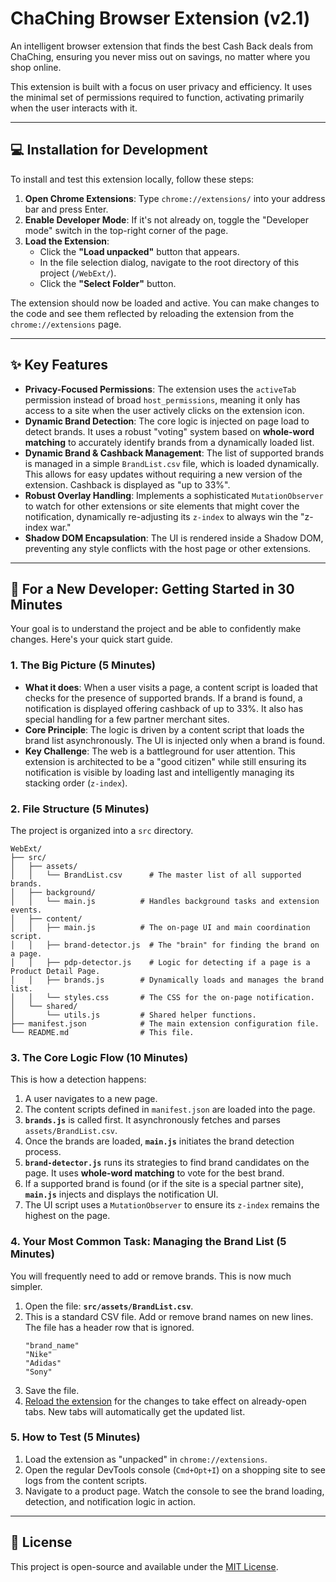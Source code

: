 # ChaChing Browser Extension (v2.1)

An intelligent browser extension that finds the best Cash Back deals from ChaChing, ensuring you never miss out on savings, no matter where you shop online.

This extension is built with a focus on user privacy and efficiency. It uses the minimal set of permissions required to function, activating primarily when the user interacts with it.

---

## 💻 Installation for Development

To install and test this extension locally, follow these steps:

1.  **Open Chrome Extensions**: Type `chrome://extensions/` into your address bar and press Enter.
2.  **Enable Developer Mode**: If it's not already on, toggle the "Developer mode" switch in the top-right corner of the page.
3.  **Load the Extension**:
    -   Click the **"Load unpacked"** button that appears.
    -   In the file selection dialog, navigate to the root directory of this project (`/WebExt/`).
    -   Click the **"Select Folder"** button.

The extension should now be loaded and active. You can make changes to the code and see them reflected by reloading the extension from the `chrome://extensions` page.

---

## ✨ Key Features

-   **Privacy-Focused Permissions**: The extension uses the `activeTab` permission instead of broad `host_permissions`, meaning it only has access to a site when the user actively clicks on the extension icon.
-   **Dynamic Brand Detection**: The core logic is injected on page load to detect brands. It uses a robust "voting" system based on **whole-word matching** to accurately identify brands from a dynamically loaded list.
-   **Dynamic Brand & Cashback Management**: The list of supported brands is managed in a simple `BrandList.csv` file, which is loaded dynamically. This allows for easy updates without requiring a new version of the extension. Cashback is displayed as "up to 33%".
-   **Robust Overlay Handling**: Implements a sophisticated `MutationObserver` to watch for other extensions or site elements that might cover the notification, dynamically re-adjusting its `z-index` to always win the "z-index war."
-   **Shadow DOM Encapsulation**: The UI is rendered inside a Shadow DOM, preventing any style conflicts with the host page or other extensions.

---

## 🚀 For a New Developer: Getting Started in 30 Minutes

Your goal is to understand the project and be able to confidently make changes. Here's your quick start guide.

### 1. The Big Picture (5 Minutes)

-   **What it does**: When a user visits a page, a content script is loaded that checks for the presence of supported brands. If a brand is found, a notification is displayed offering cashback of up to 33%. It also has special handling for a few partner merchant sites.
-   **Core Principle**: The logic is driven by a content script that loads the brand list asynchronously. The UI is injected only when a brand is found.
-   **Key Challenge**: The web is a battleground for user attention. This extension is architected to be a "good citizen" while still ensuring its notification is visible by loading last and intelligently managing its stacking order (`z-index`).

### 2. File Structure (5 Minutes)

The project is organized into a `src` directory.

```
WebExt/
├── src/
│   ├── assets/
│   │   └── BrandList.csv      # The master list of all supported brands.
│   ├── background/
│   │   └── main.js          # Handles background tasks and extension events.
│   ├── content/
│   │   ├── main.js          # The on-page UI and main coordination script.
│   │   ├── brand-detector.js  # The "brain" for finding the brand on a page.
│   │   ├── pdp-detector.js    # Logic for detecting if a page is a Product Detail Page.
│   │   ├── brands.js        # Dynamically loads and manages the brand list.
│   │   └── styles.css       # The CSS for the on-page notification.
│   └── shared/
│       └── utils.js         # Shared helper functions.
├── manifest.json            # The main extension configuration file.
└── README.md                # This file.
```

### 3. The Core Logic Flow (10 Minutes)

This is how a detection happens:

1.  A user navigates to a new page.
2.  The content scripts defined in `manifest.json` are loaded into the page.
3.  **`brands.js`** is called first. It asynchronously fetches and parses `assets/BrandList.csv`.
4.  Once the brands are loaded, **`main.js`** initiates the brand detection process.
5.  **`brand-detector.js`** runs its strategies to find brand candidates on the page. It uses **whole-word matching** to vote for the best brand.
6.  If a supported brand is found (or if the site is a special partner site), **`main.js`** injects and displays the notification UI.
7.  The UI script uses a `MutationObserver` to ensure its `z-index` remains the highest on the page.

### 4. Your Most Common Task: Managing the Brand List (5 Minutes)

You will frequently need to add or remove brands. This is now much simpler.

1.  Open the file: **`src/assets/BrandList.csv`**.
2.  This is a standard CSV file. Add or remove brand names on new lines. The file has a header row that is ignored.
    ```csv
    "brand_name"
    "Nike"
    "Adidas"
    "Sony"
    ```
3.  Save the file.
4.  [Reload the extension](chrome://extensions/) for the changes to take effect on already-open tabs. New tabs will automatically get the updated list.

### 5. How to Test (5 Minutes)
1.  Load the extension as "unpacked" in `chrome://extensions`.
2.  Open the regular DevTools console (`Cmd+Opt+I`) on a shopping site to see logs from the content scripts.
3.  Navigate to a product page. Watch the console to see the brand loading, detection, and notification logic in action.

---

## 📜 License

This project is open-source and available under the [MIT License](LICENSE).

